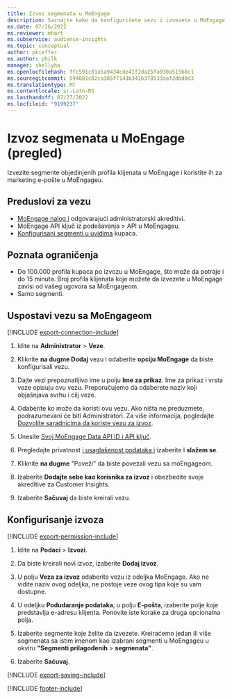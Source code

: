 ```yaml
---
title: Izvoz segmenata u MoEngage
description: Saznajte kako da konfigurišete vezu i izvezete u MoEngage.
ms.date: 07/26/2022
ms.reviewer: mhart
ms.subservice: audience-insights
ms.topic: conceptual
author: pkieffer
ms.author: philk
manager: shellyha
ms.openlocfilehash: ffc591c01a5a9434cde41f2da25fa930a515b8c1
ms.sourcegitcommit: 594081c82ca385f7143b3416378533aaf2d6d0d3
ms.translationtype: MT
ms.contentlocale: sr-Latn-RS
ms.lasthandoff: 07/27/2022
ms.locfileid: "9199237"
---
```

# <a name="export-segments-to-moengage-preview"></a>Izvoz segmenata u MoEngage (pregled)

Izvezite segmente objedinjenih profila klijenata u MoEngage i koristite ih za marketing e-pošte u MoEngageu.

## <a name="prerequisites-for-a-connection"></a>Preduslovi za vezu

- [MoEngage nalog i](https://www.moengage.com/) odgovarajući administratorski akreditivi.
- MoEngage API ključ iz podešavanja > API u MoEngageu.
- [Konfigurisani segmenti u uvidima](segments.md) kupaca.

## <a name="known-limitations"></a>Poznata ograničenja

- Do 100.000 profila kupaca po izvozu u MoEngage, što može da potraje i do 15 minuta. Broj profila klijenata koje možete da izvezete u MoEngage zavisi od vašeg ugovora sa MoEngageom.
- Samo segmenti.

## <a name="set-up-connection-to-moengage"></a>Uspostavi vezu sa MoEngageom

[!INCLUDE [export-connection-include](includes/export-connection-admn.md)]

1. Idite na **Administrator** > **Veze**.

1. Kliknite **na dugme Dodaj** vezu i odaberite **opciju MoEngage** da biste konfigurisali vezu.

1. Dajte vezi prepoznatljivo ime u polju **Ime za prikaz**. Ime za prikaz i vrsta veze opisuju ovu vezu. Preporučujemo da odaberete naziv koji objašnjava svrhu i cilj veze.

1. Odaberite ko može da koristi ovu vezu. Ako ništa ne preduzmete, podrazumevani će biti Administratori. Za više informacija, pogledajte [Dozvolite saradnicima da koriste vezu za izvoz](connections.md#allow-contributors-to-use-a-connection-for-exports).

1. Unesite [Svoj MoEngage Data API ID i API ključ](https://developers.moengage.com/hc/articles/4404674776724-Overview#:~:text=Navigate%20to%20Settings%20%3E%20APIs%20%3E%20DATA,ID%20Password%20%2D%20DATA%20API%20KEY).

1. Pregledajte privatnost [i usaglašenost podataka i](connections.md#data-privacy-and-compliance) izaberite I **slažem se**.

1. Kliknite **na dugme** "Poveži" da biste povezali vezu sa moEngageom.

1. Izaberite **Dodajte sebe kao korisnika za izvoz** i obezbedite svoje akreditive za Customer Insights.

1. Izaberite **Sačuvaj** da biste kreirali vezu.

## <a name="configure-an-export"></a>Konfigurisanje izvoza

[!INCLUDE [export-permission-include](includes/export-permission.md)]

1. Idite na **Podaci** > **Izvozi**.

1. Da biste kreirali novi izvoz, izaberite **Dodaj izvoz**.

1. U polju **Veza za izvoz** odaberite vezu iz odeljka MoEngage. Ako ne vidite naziv ovog odeljka, ne postoje veze ovog tipa koje su vam dostupne.

1. U odeljku **Podudaranje podataka**, u polju **E-pošta**, izaberite polje koje predstavlja e-adresu klijenta. Ponovite iste korake za druga opcionalna polja.

1. Izaberite segmente koje želite da izvezete. Kreiraćemo jedan ili više segmenata sa istim imenom kao izabrani segmenti u MoEngageu u okviru **"Segmenti prilagođenih** > **segmenata"**.

1. Izaberite **Sačuvaj**.

[!INCLUDE [export-saving-include](includes/export-saving.md)]

[!INCLUDE [footer-include](includes/footer-banner.md)]
